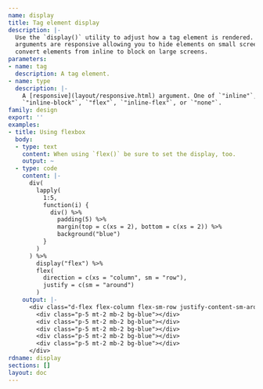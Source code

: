 ```yaml
---
name: display
title: Tag element display
description: |-
  Use the `display()` utility to adjust how a tag element is rendered. All
  arguments are responsive allowing you to hide elements on small screens or
  convert elements from inline to block on large screens.
parameters:
- name: tag
  description: A tag element.
- name: type
  description: |-
    A [responsive](layout/responsive.html) argument. One of `"inline"`, `"block"`,
    `"inline-block"`, `"flex"`, `"inline-flex"`, or `"none"`.
family: design
export: ''
examples:
- title: Using flexbox
  body:
  - type: text
    content: When using `flex()` be sure to set the display, too.
    output: ~
  - type: code
    content: |-
      div(
        lapply(
          1:5,
          function(i) {
            div() %>%
              padding(5) %>%
              margin(top = c(xs = 2), bottom = c(xs = 2)) %>%
              background("blue")
          }
        )
      ) %>%
        display("flex") %>%
        flex(
          direction = c(xs = "column", sm = "row"),
          justify = c(sm = "around")
        )
    output: |-
      <div class="d-flex flex-column flex-sm-row justify-content-sm-around">
        <div class="p-5 mt-2 mb-2 bg-blue"></div>
        <div class="p-5 mt-2 mb-2 bg-blue"></div>
        <div class="p-5 mt-2 mb-2 bg-blue"></div>
        <div class="p-5 mt-2 mb-2 bg-blue"></div>
        <div class="p-5 mt-2 mb-2 bg-blue"></div>
      </div>
rdname: display
sections: []
layout: doc
---
```

